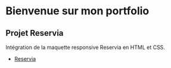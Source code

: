 # Bienvenue sur mon portfolio

## Projet Reservia

Intégration de la maquette responsive Reservia en HTML et CSS.

* [Reservia](http://google.com)